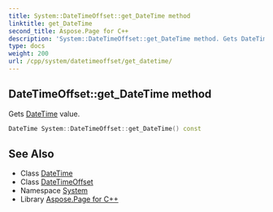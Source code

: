```yaml
---
title: System::DateTimeOffset::get_DateTime method
linktitle: get_DateTime
second_title: Aspose.Page for C++
description: 'System::DateTimeOffset::get_DateTime method. Gets DateTime value in C++.'
type: docs
weight: 200
url: /cpp/system/datetimeoffset/get_datetime/
---
```

## DateTimeOffset::get_DateTime method


Gets [DateTime](../../datetime/) value.

```cpp
DateTime System::DateTimeOffset::get_DateTime() const
```

## See Also

* Class [DateTime](../../datetime/)
* Class [DateTimeOffset](../)
* Namespace [System](../../)
* Library [Aspose.Page for C++](../../../)
